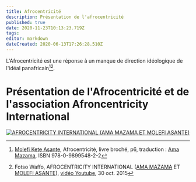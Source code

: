 ```yaml
---
title: Afrocentricité
description: Présentation de l'afrocentricité
published: true
date: 2020-11-23T10:13:23.719Z
tags: 
editor: markdown
dateCreated: 2020-06-13T17:26:28.510Z
---
```


L'Afrocentricité est une réponse à un manque de direction idéologique de l'idéal panafricain[^1][^2].

# Présentation de l'Afrocentricité et de l'association Afroncentricity International

[![AFROCENTRICITY INTERNATIONAL (AMA MAZAMA ET MOLEFI ASANTE)](https://i.ytimg.com/an_webp/8ZJWVkNKDBg/mqdefault_6s.webp?du=3000&sqp=CKDa7f0F&rs=AOn4CLB6nJlzspPkP7c2ro7CZgn7yJGERw)](https://www.youtube.com/watch?v=8ZJWVkNKDBg)

<!-- Sources -->
[^1]:[Molefi Kete Asante](http://leremsesh.com/personnalite/molefi-kete-asante), Afrocentricité, livre broché, p6, traduction : [Ama Mazama](http://leremsesh.com/personnalite/ama-mazama), ISBN 978-0-9899548-2-2
[^2]:Fotso Waffo, AFROCENTRICITY INTERNATIONAL ([AMA MAZAMA](http://leremsesh.com/personnalite/ama-mazama) ET [MOLEFI ASANTE](http://leremsesh.com/personnalite/molefi-kete-asante)), [vidéo Youtube](https://www.youtube.com/watch?v=8ZJWVkNKDBg), 30 oct. 2015